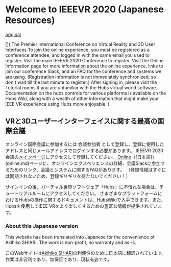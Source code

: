 # Welcome to IEEEVR 2020 (Japanese Resources)
[original](https://hubs.ieeevr.online/)

[](
The Premier International Conference on Virtual Reality and 3D User Interfaces
To join the online experience, you must be registered as a conference attendee, and logged in with the same email you used to register. Visit the main IEEEVR 2020 Conference to register. Visit the Online Information page for more information about the online experience, links to join our conference Slack, and an FAQ for the conference and systems we are using. (Registration information is not immediately synchronized, so don't wait till the last minute to register.)
After signing in, please visit the Tutorial rooms if you are unfamiliar with the Hubs virtual world software. Documentation on the hubs controls for various platforms is available on the Hubs Wiki, along with a wealth of other information that might make your IEEE VR experience using Hubs more enjoyable.
)

## VRと3Dユーザーインターフェイスに関する最高の国際会議

オンライン国際会議に参加するには 会議参加者 として登録し、登録に使用したアドレスと同じメールアドレスでログインする必要があります。 
IEEEVR 2020会議の[メインページ](http://ieeevr.org/2020)にアクセスして登録してください。
[Online](http://ieeevr.org/2020/online/)（[日本語]）(online.md)ページに、オンラインエクスペリエンスの詳細、会議Slackに参加するためのリンク、会議とシステムに関するFAQがあります。
（登録情報はすぐには同期されないため、登録ギリギリを待たないでください！）

サインインの後、バーチャル世界ソフトウェア「Hubs」に不慣れな場合は、チュートリアルルームにアクセスしてください。
さまざまなプラットフォームにおけるHubsの操作に関するドキュメントは、[HubsWiki](https://github.com/mozilla/hubs/wiki/Hubs-Controls)で入手できます。また、Hubsを使用してIEEE VRをより楽しくするための豊富な情報が提供されています。

### About this Japanese version
This website has been translated into Japanese for the convenience of Akihiko SHIARI. The work is non-profit, no warranty and as-is.

このWebサイトは<a href="https://kaitas.github.io/">Akihiko SHIARI</a>の利便性のために日本語に翻訳されています。作業は非営利であり、無保証であり、現状有姿です。
